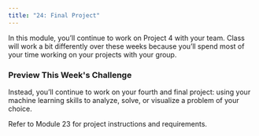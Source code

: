 ```yaml
---
title: "24: Final Project"
---
```


<img style="display: none;" src="https://static.bc-edx.com/data/dl-1-1/m24/lms/img/banner.jpg" alt="lesson banner" />

In this module, you’ll continue to work on Project 4 with your team. Class will work a bit differently over these weeks because you’ll spend most of your time working on your projects with your group. 

### Preview This Week's Challenge

Instead, you’ll continue to work on your fourth and final project: using your machine learning skills to analyze, solve, or visualize a problem of your choice.

Refer to Module 23 for project instructions and requirements.

